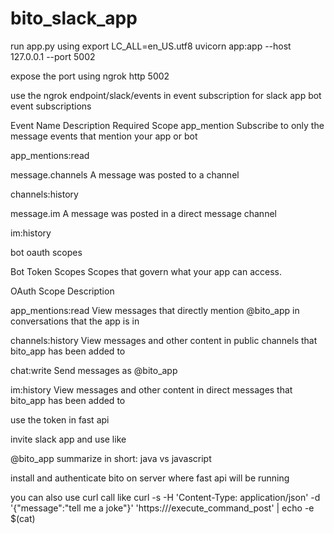 # bito_slack_app
run app.py using
export LC_ALL=en_US.utf8
uvicorn app:app --host 127.0.0.1 --port 5002

expose the port using 
ngrok http 5002

use the ngrok endpoint/slack/events in event subscription for slack app
bot event subscriptions

Event Name	Description	Required Scope
app_mention
Subscribe to only the message events that mention your app or bot

app_mentions:read

message.channels
A message was posted to a channel

channels:history

message.im
A message was posted in a direct message channel

im:history



bot oauth scopes


Bot Token Scopes
Scopes that govern what your app can access.

OAuth Scope
Description
 
app_mentions:read
View messages that directly mention @bito_app in conversations that the app is in

channels:history
View messages and other content in public channels that bito_app has been added to

chat:write
Send messages as @bito_app

im:history
View messages and other content in direct messages that bito_app has been added to


use the token in fast api

invite slack app
and use like 

@bito_app summarize in short: java vs javascript 

install and authenticate bito on server where fast api will be running

you can also use curl call like 
curl -s -H 'Content-Type: application/json' -d '{"message":"tell me a joke"}' 'https://<ngrok-end-point>/execute_command_post' | echo -e $(cat)
